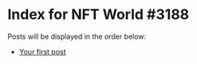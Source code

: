 # Index for NFT World #3188
Posts will be displayed in the order below:

- [Your first post](./001-first.md)

